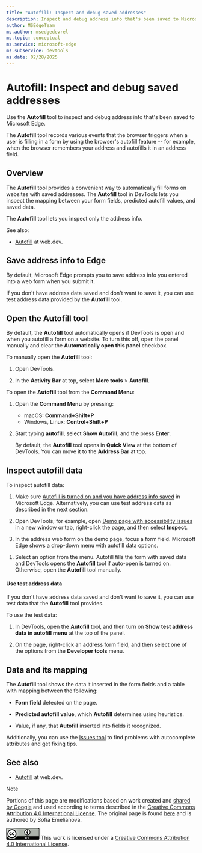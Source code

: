 ```yaml
---
title: "Autofill: Inspect and debug saved addresses"
description: Inspect and debug address info that's been saved to Microsoft Edge.
author: MSEdgeTeam
ms.author: msedgedevrel
ms.topic: conceptual
ms.service: microsoft-edge
ms.subservice: devtools
ms.date: 02/28/2025
---
```

<!-- Copyright Sofia Emelianova

   Licensed under the Apache License, Version 2.0 (the "License");
   you may not use this file except in compliance with the License.
   You may obtain a copy of the License at

       https://www.apache.org/licenses/LICENSE-2.0

   Unless required by applicable law or agreed to in writing, software
   distributed under the License is distributed on an "AS IS" BASIS,
   WITHOUT WARRANTIES OR CONDITIONS OF ANY KIND, either express or implied.
   See the License for the specific language governing permissions and
   limitations under the License.  -->
# Autofill: Inspect and debug saved addresses
<!-- https://developer.chrome.com/docs/devtools/autofill -->

Use the **Autofill** tool to inspect and debug address info that's been saved to Microsoft Edge.

The **Autofill** tool records various events that the browser triggers when a user is filling in a form by using the browser's autofill feature -- for example, when the browser remembers your address and autofills it in an address field.


<!-- ====================================================================== -->
## Overview

The **Autofill** tool provides a convenient way to automatically fill forms on websites with saved addresses.  The **Autofill** tool in DevTools lets you inspect the mapping between your form fields, predicted autofill values, and saved data.

The **Autofill** tool lets you inspect only the address info.

See also:
* [Autofill](https://web.dev/learn/forms/autofill) at web.dev.


<!-- ====================================================================== -->
## Save address info to Edge
<!-- https://developer.chrome.com/docs/devtools/autofill#save-to-chrome -->

By default, Microsoft Edge prompts you to save address info you entered into a web form when you submit it.

<!-- todo: find in Edge Settings -->

<!-- ![A prompt to save address info](todo: autofill-prompt.png) -->

<!-- If there's no such prompt, in Edge, select Customize and control > Password and Autofill > Addresses and more, and turn on Save and fill addresses. You can also add new addresses here. -->

<!-- ![The 'Addresses and more' menu option](todo: addresses-menu-option.png) -->

If you don't have address data saved and don't want to save it, you can use test address data provided by the **Autofill** tool.


<!-- ====================================================================== -->
## Open the **Autofill** tool

By default, the **Autofill** tool automatically opens if DevTools is open and when you autofill a form on a website.  To turn this off, open the panel manually and clear the **Automatically open this panel** checkbox.


To manually open the **Autofill** tool:

1. Open DevTools.

1. In the **Activity Bar** at top, select **More tools** > **Autofill**.


To open the **Autofill** tool from the **Command Menu**:

1. Open the **Command Menu** by pressing:

   * macOS: **Command+Shift+P**
   * Windows, Linux: **Control+Shift+P**

   <!-- ![Command Menu with "autofill" entered](todo: command-menu-autofill.png) -->

1. Start typing **autofill**, select **Show Autofill**, and the press **Enter**.

   By default, the **Autofill** tool opens in **Quick View** at the bottom of DevTools.  You can move it to the **Address Bar** at top.


<!-- ====================================================================== -->
## Inspect autofill data
<!-- https://developer.chrome.com/docs/devtools/autofill#inspect -->

To inspect autofill data:

1. Make sure [Autofill is turned on and you have address info saved](#save-address-info-to-edge) in Microsoft Edge.  Alternatively, you can use test address data as described in the next section.

1. Open DevTools; for example, open [Demo page with accessibility issues](https://microsoftedge.github.io/Demos/devtools-a11y-testing/) in a new window or tab, right-click the page, and then select **Inspect**.

1. In the address web form on the demo page, focus a form field.  Microsoft Edge shows a drop-down menu with autofill data options.
<!-- todo: no address form in https://github.com/MicrosoftEdge/Demos -->

1. Select an option from the menu.  Autofill fills the form with saved data and DevTools opens the **Autofill** tool if auto-open is turned on.  Otherwise, open the **Autofill** tool manually.

   <!-- ![An autofill data option selected](todo: autofill-data.png) -->


<!-- ------------------------------ -->
#### Use test address data

If you don't have address data saved and don't want to save it, you can use test data that the **Autofill** tool provides.

To use the test data:

1. In DevTools, open the **Autofill** tool, and then turn on **Show test address data in autofill menu** at the top of the panel.

1. On the page, right-click an address form field, and then select one of the options from the **Developer tools** menu.

   <!-- ![The 'Developer tools' menu with test address data options](todo: test-address-data.png) -->


<!-- ====================================================================== -->
## Data and its mapping
<!-- https://developer.chrome.com/docs/devtools/autofill#data -->

The **Autofill** tool shows the data it inserted in the form fields and a table with mapping between the following:

* **Form field** detected on the page.

* **Predicted autofill value**, which **Autofill** determines using heuristics.

* Value, if any, that **Autofill** inserted into fields it recognized.

   <!-- ![The Autofill tool](todo: autofill.panel.png) -->

Additionally, you can use the [Issues tool](../issues/index.md) to find problems with autocomplete attributes and get fixing tips.

<!-- ![Autocomplete issues caught by the Issues panel](todo: autocomplete-issues.png) -->


<!-- ====================================================================== -->
## See also
<!-- todo: all links in article -->

* [Autofill](https://web.dev/learn/forms/autofill) at web.dev.


<!-- ====================================================================== -->
> [!NOTE]
> Portions of this page are modifications based on work created and [shared by Google](https://developers.google.com/terms/site-policies) and used according to terms described in the [Creative Commons Attribution 4.0 International License](https://creativecommons.org/licenses/by/4.0). 
> The original page is found [here](https://developer.chrome.com/docs/devtools/autofill) and is authored by Sofia Emelianova.

[![Creative Commons License](../../media/cc-logo/88x31.png)](https://creativecommons.org/licenses/by/4.0)
This work is licensed under a [Creative Commons Attribution 4.0 International License](https://creativecommons.org/licenses/by/4.0).
